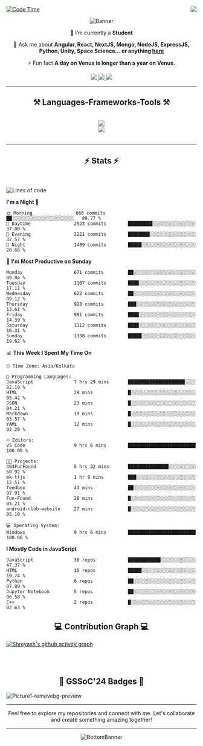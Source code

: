 <div>
 
<img align="right" src="https://visitor-badge.laobi.icu/badge?page_id=shreyash3087.shreyash3087" />

 [![Code Time](https://wakatime.com/badge/user/cd5f70df-e644-46f4-a03b-e1ce78615131.svg)](https://wakatime.com/@cd5f70df-e644-46f4-a03b-e1ce78615131)
 
</div>


<div align="center">
 
![Banner](https://github.com/user-attachments/assets/fe33d289-b057-4d85-ad76-3103802aa9e1)

</div>


<div align="center">
 
 🔭 I’m currently a **Student** 

💬 Ask me about **Angular, React, NextJS, Mongo, NodeJS, ExpressJS, Python, Unity, Space Science... or anything [here](https://github.com/shreyash3087/shreyash3087/issues)**

⚡ Fun fact **A day on Venus is longer than a year on Venus.**

</div>
 
<div align="center"> 
  <a href="mailto:shreyash3087@gmail.com">
    <img src="https://img.shields.io/badge/Gmail-333333?style=for-the-badge&logo=gmail&logoColor=red" />
  </a>
  <a href="https://www.linkedin.com/in/shreyash-srivastava-1a1161280" target="_blank">
    <img src="https://img.shields.io/badge/LinkedIn-0077B5?style=for-the-badge&logo=linkedin&logoColor=white" target="_blank" />
  </a>
  <a href="https://github.com/shreyash3087" target="_blank">
     <img src="https://img.shields.io/badge/Github-FF5722?style=for-the-badge&logo=github&logoColor=white" target="_blank" />
  </a>
</div>
<hr/>
 
<h2 align="center">⚒️ Languages-Frameworks-Tools ⚒️</h2>
<br/>
<div align="center">
    <img src="https://skillicons.dev/icons?i=react,bootstrap,html,css,vscode,github,figma,cpp,vercel,netlify" /><br>
    <img src="https://skillicons.dev/icons?i=tailwind,git,nodejs,python,javascript,typescript,express,firebase,mongodb,nextjs,unity,azure,blender" /><br>
</div>

<br/>
<hr/>

<h2 align="center">⚡ Stats ⚡</h2>

<br>
<div>
 
 
<!--START_SECTION:waka-->
![Lines of code](https://img.shields.io/badge/From%20Hello%20World%20I%27ve%20Written-5.0%20million%20lines%20of%20code-blue)

**I'm a Night 🦉** 

```text
🌞 Morning                666 commits         ██░░░░░░░░░░░░░░░░░░░░░░░   09.77 % 
🌆 Daytime                2523 commits        █████████░░░░░░░░░░░░░░░░   37.00 % 
🌃 Evening                2221 commits        ████████░░░░░░░░░░░░░░░░░   32.57 % 
🌙 Night                  1409 commits        █████░░░░░░░░░░░░░░░░░░░░   20.66 % 
```
📅 **I'm Most Productive on Sunday** 

```text
Monday                   671 commits         ██░░░░░░░░░░░░░░░░░░░░░░░   09.84 % 
Tuesday                  1167 commits        ████░░░░░░░░░░░░░░░░░░░░░   17.11 % 
Wednesday                622 commits         ██░░░░░░░░░░░░░░░░░░░░░░░   09.12 % 
Thursday                 928 commits         ███░░░░░░░░░░░░░░░░░░░░░░   13.61 % 
Friday                   981 commits         ████░░░░░░░░░░░░░░░░░░░░░   14.39 % 
Saturday                 1112 commits        ████░░░░░░░░░░░░░░░░░░░░░   16.31 % 
Sunday                   1338 commits        █████░░░░░░░░░░░░░░░░░░░░   19.62 % 
```


📊 **This Week I Spent My Time On** 

```text
🕑︎ Time Zone: Asia/Kolkata

💬 Programming Languages: 
JavaScript               7 hrs 29 mins       █████████████████████░░░░   82.19 % 
HTML                     29 mins             █░░░░░░░░░░░░░░░░░░░░░░░░   05.42 % 
JSON                     23 mins             █░░░░░░░░░░░░░░░░░░░░░░░░   04.21 % 
Markdown                 19 mins             █░░░░░░░░░░░░░░░░░░░░░░░░   03.57 % 
YAML                     12 mins             █░░░░░░░░░░░░░░░░░░░░░░░░   02.29 % 

🔥 Editors: 
VS Code                  9 hrs 6 mins        █████████████████████████   100.00 % 

🐱‍💻 Projects: 
404FunFound              5 hrs 32 mins       ███████████████░░░░░░░░░░   60.92 % 
mk-tfjs                  1 hr 8 mins         ███░░░░░░░░░░░░░░░░░░░░░░   12.51 % 
feedbox                  43 mins             ██░░░░░░░░░░░░░░░░░░░░░░░   07.91 % 
Fun-Found                28 mins             █░░░░░░░░░░░░░░░░░░░░░░░░   05.21 % 
android-club-website     27 mins             █░░░░░░░░░░░░░░░░░░░░░░░░   05.10 % 

💻 Operating System: 
Windows                  9 hrs 6 mins        █████████████████████████   100.00 % 
```

**I Mostly Code in JavaScript** 

```text
JavaScript               36 repos            ████████████░░░░░░░░░░░░░   47.37 % 
HTML                     15 repos            █████░░░░░░░░░░░░░░░░░░░░   19.74 % 
Python                   6 repos             ██░░░░░░░░░░░░░░░░░░░░░░░   07.89 % 
Jupyter Notebook         5 repos             ██░░░░░░░░░░░░░░░░░░░░░░░   06.58 % 
C++                      2 repos             █░░░░░░░░░░░░░░░░░░░░░░░░   02.63 % 
```




<!--END_SECTION:waka-->

</div>

<div>
  <div align="center" ><h2 align="center">💻 Contribution Graph 💻</h2></div>
 
  [![Shreyash's github activity graph](https://github-readme-activity-graph.vercel.app/graph?username=shreyash3087&hide_border=true&theme=github)](https://github.com/ashutosh00710/github-readme-activity-graph)
 
</div>

<br/><br/>

<h2 align="center">🔰 GSSoC'24 Badges 🔰</h2>

![Picture1-removebg-preview](https://github.com/user-attachments/assets/4ece96a5-043a-44df-b51b-40738d3603ff)

<div align="center"> 
  <hr/>
  Feel free to explore my repositories and connect with me. Let's collaborate and create something amazing together!
  <hr/>
</div>

<div align="center">
 
![BottomBanner](https://github.com/user-attachments/assets/7afe064f-9b9f-401d-bec1-35c8625bb3dc)

</div>

